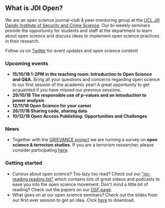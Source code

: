 ## What is JDI Open?

We are an open science journal-club & peer-mentoring group at the [UCL Jill Dando Institute of Security and Crime Science](http://www.ucl.ac.uk/jill-dando-institute). Our bi-weekly seminars provide the opportunity for students and staff at the department to learn about open science and discuss ideas to implement open science practices in their research.

Follow us on [Twitter](https://twitter.com/JDI_Open) for event updates and open science content! 

### Upcoming events
- **15/10/18 1-2PM in the teaching room: Introduction to Open Science and Q&A.** Bring all your questions and concerns regarding open science to our first session of the academic year! A great opportunity to get acquainted if you have missed our previous sessions.
- **29/10/18 The responsible use of p-values and an introduction to power analysis** 
- **12/11/18 Open Science for your career**
- **26/11/18 Sharing code, sharing data**
- **10/12/18 Open Access Publishing: Opportunities and Challenges**

### News
- Together with the [GRIEVANCE project](https://www.grievance-erc.com/) we are running a survey on **open science & terrorism studies**. If you are a terrorism researcher, please consider participating [here](https://www.soscisurvey.de/openscience_terrorismstudies/).

### Getting started 
- Curious about open science? Too lazy too read? Check out our ["no-reading reading list"](https://jdiopen.github.io/noreading.pdf) which contains lots of great videos and podcasts to ease you into the open science movement. Don't mind a little bit of reading? Check out the papers on our [OSF page](https://osf.io/ymw3e/).
- What goes on at our open science seminars? Check out the slides from our first ever session to get an idea. Click [here](jdiopen.github.io/firstsession.pptx) to download.
